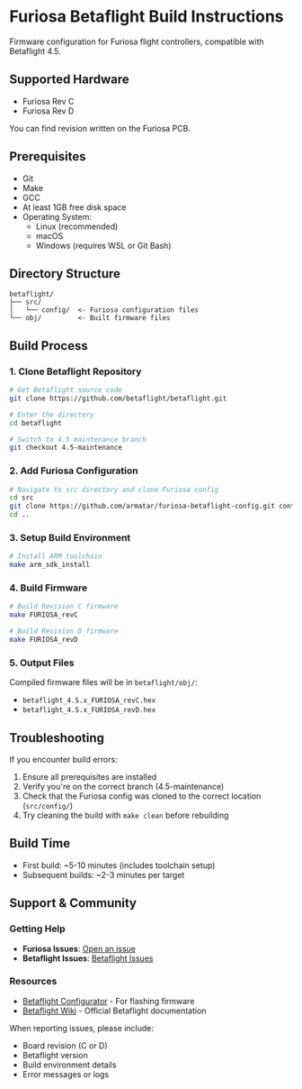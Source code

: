 # Furiosa Betaflight Build Instructions

Firmware configuration for Furiosa flight controllers, compatible with Betaflight 4.5.

## Supported Hardware
- Furiosa Rev C
- Furiosa Rev D

You can find revision written on the Furiosa PCB.

## Prerequisites
- Git
- Make
- GCC
- At least 1GB free disk space
- Operating System:
  - Linux (recommended)
  - macOS
  - Windows (requires WSL or Git Bash)

## Directory Structure
```
betaflight/
├── src/
│   └── config/  <- Furiosa configuration files
└── obj/         <- Built firmware files
```

## Build Process

### 1. Clone Betaflight Repository
```bash
# Get Betaflight source code
git clone https://github.com/betaflight/betaflight.git

# Enter the directory
cd betaflight

# Switch to 4.5 maintenance branch
git checkout 4.5-maintenance
```

### 2. Add Furiosa Configuration
```bash
# Navigate to src directory and clone Furiosa config
cd src
git clone https://github.com/armatar/furiosa-betaflight-config.git config
cd ..
```

### 3. Setup Build Environment
```bash
# Install ARM toolchain
make arm_sdk_install
```

### 4. Build Firmware
```bash
# Build Revision C firmware
make FURIOSA_revC

# Build Revision D firmware
make FURIOSA_revD
```

### 5. Output Files
Compiled firmware files will be in `betaflight/obj/`:
- `betaflight_4.5.x_FURIOSA_revC.hex`
- `betaflight_4.5.x_FURIOSA_revD.hex`

## Troubleshooting

If you encounter build errors:
1. Ensure all prerequisites are installed
2. Verify you're on the correct branch (4.5-maintenance)
3. Check that the Furiosa config was cloned to the correct location (`src/config/`)
4. Try cleaning the build with `make clean` before rebuilding

## Build Time
- First build: ~5-10 minutes (includes toolchain setup)
- Subsequent builds: ~2-3 minutes per target

## Support & Community

### Getting Help
- **Furiosa Issues**: [Open an issue](https://github.com/armatar/furiosa-betaflight-config/issues)
- **Betaflight Issues**: [Betaflight Issues](https://github.com/betaflight/betaflight/issues)

### Resources
- [Betaflight Configurator](https://github.com/betaflight/betaflight-configurator/releases) - For flashing firmware
- [Betaflight Wiki](https://betaflight.com/docs) - Official Betaflight documentation

When reporting issues, please include:
- Board revision (C or D)
- Betaflight version
- Build environment details
- Error messages or logs
